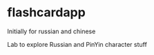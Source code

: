 # flashcardapp
Initially for russian and chinese

Lab to explore Russian and PinYin character stuff
